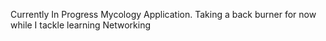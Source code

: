 Currently In Progress Mycology Application.  Taking a back burner for now while I tackle learning Networking

